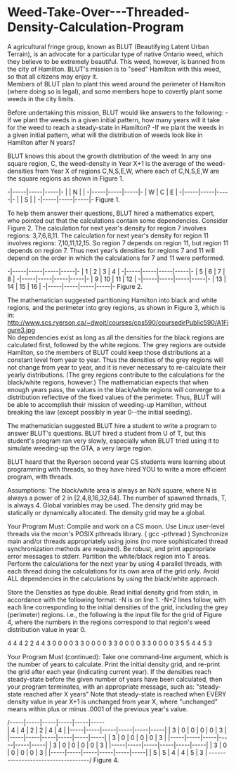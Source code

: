 # Weed-Take-Over---Threaded-Density-Calculation-Program
A agricultural fringe group, known as BLUT (Beautifying Latent Urban Terrain), 
is an advocate for a particular type of native Ontario weed, which they believe to be 
extremely beautiful.  This weed, however, is banned from the city of Hamilton.  BLUT's 
mission is to "seed" Hamilton with this weed, so that all citizens may enjoy it.  
Members of BLUT plan to plant this weed around the perimeter of Hamilton (where doing 
so is legal), and some members hope to covertly plant some weeds in the city limits.

Before undertaking this mission, BLUT would like answers to the following:
 -If we plant the weeds in a given initial pattern, how many years will it take for the
  weed to reach a steady-state in Hamilton?
 -If we plant the weeds in a given initial pattern, what will the distribution of weeds
  look like in Hamilton after N years?

BLUT knows this about the growth distribution of the weed:
In any one square region, C, the weed-density in Year X+1 is the average of the 
weed-densities from Year X of regions C,N,S,E,W, where each of C,N,S,E,W are the
square regions as shown in Figure 1.

  -|-----|-----|-----|-
   |     |  N  |     |
  -|-----|-----|-----|-
   |  W  |  C  |  E  |
  -|-----|-----|-----|-
   |     |  S  |     |
  -|-----|-----|-----|-
     Figure 1.

To help them answer their questions, BLUT hired a mathematics expert, who pointed out 
that the calculations contain some dependencies. Consider Figure 2.
The calculation for next year's density for region 7  involves regions: 3,7,6,8,11.
The calculation for next year's density for region 11 involves regions: 7,10,11,12,15.
So region 7 depends on region 11, but region 11 depends on region 7.
Thus next year's densities for regions 7 and 11 will depend on the order in which the
calculations for 7 and 11 were performed.


  -|-----|-----|-----|-----|-
   |  1  |  2  |  3  |  4  | 
  -|-----|-----|-----|-----|-
   |  5  |  6  |  7  |  8  | 
  -|-----|-----|-----|-----|-
   |  9  | 10  | 11  | 12  | 
  -|-----|-----|-----|-----|-
   | 13  | 14  | 15  | 16  | 
  -|-----|-----|-----|-----|-
      Figure 2.

The mathematician suggested partitioning Hamilton into black and white regions, and 
the perimeter into grey regions, as shown in Figure 3, which is in:  
    http://www.scs.ryerson.ca/~dwoit/courses/cps590/coursedirPublic590/A1Figure3.jpg  
No dependencies exist as long as all the densities for the black regions are calculated 
first, followed by the white regions. The grey regions are outside Hamilton, so the 
members of BLUT could keep those distributions at a constant level from year to year. 
Thus the densities of the grey regions will not change from year to year, and it is 
never necessary to re-calculate their yearly distributions. (The grey regions contribute 
to the calculations for the black/white regions, however.)
The mathematician expects that when enough years pass, the values in the black/white
regions will converge to a distribution reflective of the fixed values of the perimeter.
Thus, BLUT will be able to accomplish their mission of weeding-up Hamilton, without 
breaking the law (except possibly in year 0--the initial seeding).

The mathematician suggested BLUT hire a student to write a program to answer BLUT's 
questions.  BLUT hired a student from U of T, but this student's program ran very slowly, 
especially when BLUT tried using it to simulate weeding-up the GTA, a very large region.

BLUT heard that the Ryerson second year CS students were learning about programming with
threads, so they have hired YOU to write a more efficient program, with threads.

Assumptions:
  The black/white area is always an NxN square, where 
  N is always a power of 2 in [2,4,8,16,32,64].
  The number of spawned threads, T, is always 4. 
  Global variables may be used.
  The density grid may be statically or dynamically allocated. 
  The density grid may be a global.

Your Program Must:
  Compile and work on a CS moon.
  Use Linux user-level threads via the moon's POSIX pthreads library. ( gcc -pthread )
  Synchronize main and/or threads appropriately using joins (no more sophisticated
    thread synchronization methods are required).
  Be robust, and print appropriate error messages to stderr.
  Partition the white/black region into T areas.
  Perform the calculations for the next year by using 4 parallel threads, with each thread
    doing the calculations for its own area of the grid only.
  Avoid ALL dependencies in the calculations by using the black/white approach.
  
  Store the Densities as type double. 
  Read initial density grid from stdin, in accordance with the following format:
    -N is on line 1.
    -N+2 lines follow, with each line corresponding to the initial densities of 
     the grid, including the grey (perimeter) regions.
    i.e., the following is the input file for the grid of Figure 4, where the numbers
    in the regions correspond to that region's weed distribution value in year 0.

4
4 4 2 2 4 4
3 0 0 0 0 3
3 0 0 0 0 3
3 0 0 0 0 3
3 0 0 0 0 3
5 5 4 4 5 3

Your Program Must (continued):
  Take one command-line argument, which is the number of years to calculate.
  Print the initial density grid, and re-print the grid after each year (indicating
  current year).
  If the densities reach steady-state before the given number of years have been
  calculated, then your program terminates, with an appropriate message, such as:
    "steady-state reached after X years"
  Note that steady-state is reached when EVERY density value in year X+1 is
  unchanged from year X, where "unchanged" means within plus or minus .0001 of 
  the previous year's value.



 /-----|-----|-----|-----|-----|-----\
 |  4  |  4  |  2  |  2  |  4  |  4  |
 |-----|-----|-----|-----|-----|-----|
 |  3  |  0  |  0  |  0  |  0  |  3  |
 |-----|-----|-----|-----|-----|-----|
 |  3  |  0  |  0  |  0  |  0  |  3  |
 |-----|-----|-----|-----|-----|-----|
 |  3  |  0  |  0  |  0  |  0  |  3  |
 |-----|-----|-----|-----|-----|-----|
 |  3  |  0  |  0  |  0  |  0  |  3  |
 |-----|-----|-----|-----|-----|-----|
 |  5  |  5  |  4  |  4  |  5  |  3  |
 \-----------------------------------/
      Figure 4. 
